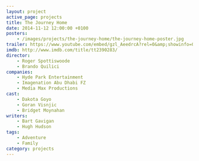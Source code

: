 ```yaml
---
layout: project
active_page: projects
title: The Journey Home
date: 2014-11-12 12:00:00 +0100
posters:
    - /images/projects/the-journey-home/the-journey-home-poster.jpg
trailer: https://www.youtube.com/embed/gzl_AeedrcA?rel=0&amp;showinfo=0
imdb: http://www.imdb.com/title/tt2390283/
director:
    - Roger Spottiswoode
    - Brando Quilici
companies:
    - Hyde Park Entertainment
    - Imagenation Abu Dhabi FZ
    - Media Max Productions
cast:
    - Dakota Goyo
    - Goran Visnjic
    - Bridget Moynahan
writers:
    - Bart Gavigan
    - Hugh Hudson
tags:
    - Adventure
    - Family
category: projects
---
```

